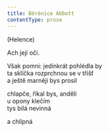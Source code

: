 ```yaml
---
title: Bérénice Abbott
contentType: prose
---
```


(Helence)

Ach její oči.

Však pomni: jedinkrát pohlédla by  
ta sklíčka rozprchnou se v tříšť  
a ještě marněji bys prosil

chlapče, říkal bys, anděli  
u opony klečím  
tys bílá nevinná

a chlípná
